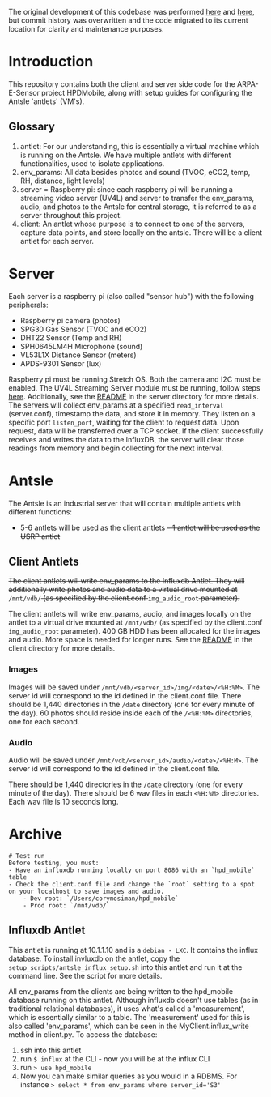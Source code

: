 The original development of this codebase was performed [here](https://github.com/corymosiman12/ARPA-E-Sensor) and [here](https://github.com/mhsjacoby/ARPA-E-Sensor), but commit history was overwritten and the code migrated to its current location for clarity and maintenance purposes. 

# Introduction
This repository contains both the client and server side code for the ARPA-E-Sensor project HPDMobile, along with setup guides for configuring the Antsle 'antlets' (VM's).

## Glossary
1. antlet: For our understanding, this is essentially a virtual machine which is running on the Antsle.  We have multiple antlets with different functionalities, used to isolate applications.
2. env_params: All data besides photos and sound (TVOC, eCO2, temp, RH, distance, light levels)
3. server = Raspberry pi: since each raspberry pi will be running a streaming video server (UV4L) and server to transfer the env_params, audio, and photos to the Antsle for central storage, it is referred to as a server throughout this project.
4. client: An antlet whose purpose is to connect to one of the servers, capture data points, and store locally on the antsle.  There will be a client antlet for each server.

# Server
Each server is a raspberry pi (also called "sensor hub") with the following peripherals:
- Raspberry pi camera (photos)
- SPG30 Gas Sensor (TVOC and eCO2)
- DHT22 Sensor (Temp and RH)
- SPH0645LM4H Microphone (sound)
- VL53L1X Distance Sensor (meters)
- APDS-9301 Sensor (lux)

Raspberry pi must be running Stretch OS.  Both the camera and I2C must be enabled.  The UV4L Streaming Server module must be running, follow steps [here](https://github.com/corymosiman12/ARPA-E-Sensor/wiki/Setting-up-the-Pi's). Additionally, see the [README](https://github.com/mhsjacoby/HPDmobile/blob/main/data_collection/server/README.md) in the server directory for more details.  The servers will collect env_params at a specified `read_interval` (server.conf), timestamp the data, and store it in memory.  They listen on a specific port `listen_port`, waiting for the client to request data.  Upon request, data will be transferred over a TCP socket.  If the client successfully receives and writes the data to the InfluxDB, the server will clear those readings from memory and begin collecting for the next interval.

# Antsle
The Antsle is an industrial server that will contain multiple antlets with different functions:
- 5-6 antlets will be used as the client antlets
~~- 1 antlet will be used as the USRP antlet~~

## Client Antlets
~~The client antlets will write env_params to the Influxdb Antlet.  They will additionally write photos and audio data to a virtual drive mounted at `/mnt/vdb/` (as specified by the client.conf `img_audio_root` parameter).~~  

The client antlets will write env_params, audio, and images locally on the antlet to a virtual drive mounted at `/mnt/vdb/` (as specified by the client.conf `img_audio_root` parameter).
400 GB HDD has been allocated for the images and audio. More space is needed for longer runs.
See the [README](https://github.com/mhsjacoby/HPDmobile/blob/main/data_collection/client/README.md) in the client directory for more details.

### Images
Images will be saved under `/mnt/vdb/<server_id>/img/<date>/<%H:%M>`.  The server id will correspond to the id defined in the client.conf file.  There should be 1,440 directories in the `/date` directory (one for every minute of the day).  60 photos should reside inside each of the `/<%H:%M>` directories, one for each second.

### Audio
Audio will be saved under `/mnt/vdb/<server_id>/audio/<date>/<%H:M>`.  The server id will correspond to the id defined in the client.conf file.  

There should be 1,440 directories in the `/date` directory (one for every minute of the day).  There should be 6 wav files in each `<%H:%M>` directories. Each wav file is 10 seconds long.


# Archive
    # Test run
    Before testing, you must:
    - Have an influxdb running locally on port 8086 with an `hpd_mobile` table
    - Check the client.conf file and change the `root` setting to a spot on your localhost to save images and audio.
        - Dev root: `/Users/corymosiman/hpd_mobile`
        - Prod root: `/mnt/vdb/`
## Influxdb Antlet
This antlet is running at 10.1.1.10 and is a `debian - LXC`.  It contains the influx database.  To install invluxdb on the antlet, copy the `setup_scripts/antsle_influx_setup.sh` into this antlet and run it at the command line.  See the script for more details.

All env_params from the clients are being written to the hpd_mobile database running on this antlet.  Although influxdb doesn't use tables (as in traditional relational databases), it uses what's called a 'measurement', which is essentially similar to a table.  The 'measurement' used for this is also called 'env_params', which can be seen in the MyClient.influx_write method in client.py.  To access the database:
1. ssh into this antlet
2. run `$ influx` at the CLI - now you will be at the influx CLI
3. run `> use hpd_mobile`
4. Now you can make similar queries as you would in a RDBMS.  For instance `> select * from env_params where server_id='S3'`


